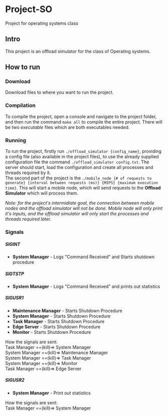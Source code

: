 # Project-SO
Project for operating systems class

## Intro
This project is an offload simulator for the class of Operating systems.

## How to run
### Download
Download files to where you want to run the project.

### Compilation
To compile the project, open a console and navigate to the project folder, and then run the command `make all` to compile the entire project.
There will be two *executable* files which are both executables needed.

### Running
To run the project, firstly run `./offload_simulator {config_name}`, providing a config file (also available in the project files), to use the already supplied configuration file the command `./offload_simulator config.txt`. The server should start, load the configuration and create all processes and threads required by it.   
The second part of the project is the `./mobile_node {# of requests to generate} {interval between requests (ms)} {MIPS} {maximum execution time}`. This will start a mobile node, which will send requests to the **Offload Simulator** which will process them.  

*Note: for the project's intermidiate goal, the connection between mobile nodes and the offload simulator will not be done. Mobile node will only print it's inputs, and the offload simulator will only start the processes and threads required later.*

### Signals

##### SIGINT 
* **System Manager** - Logs "Command Received" and Starts shutdown procedure  

##### SIGTSTP
* **System Manager** - Logs "Command Received" and prints out statistics

##### SIGUSR1
* **Maintenance Manager** - Starts Shutdown Procedure
* **System Manager** - Starts Shutdown Procedure
* **Task Manager** - Starts Shutdown Procedure
* **Edge Server** - Starts Shutdown Procedure
* **Monitor** - Starts Shutdown Procedure

How the signals are sent:  
Task Manager ==(kill)=> System Manager   
System Manager ==(kill)=> Maintenance Manager   
System Manager ==(kill)=> Task Manager   
System Manager ==(kill)=> Monitor   
Task Manager ==(kill)=> Edge Server  



##### SIGUSR2
* **System Manager** - Print out statistics

How the signals are sent:  
Task Manager ==(kill)=> System Manager  
